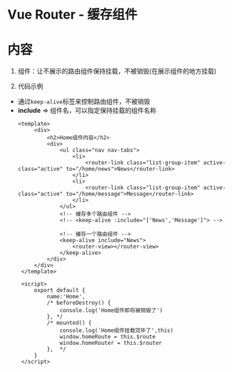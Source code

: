 # Vue Router - 缓存组件

# 内容

1. 组件：让不展示的路由组件保持挂载，不被销毁(在展示组件的地方挂载)

2. 代码示例

* 通过`keep-alive`标签来控制路由组件，不被销毁
* **include** => 组件名，可以指定保持挂载的组件名称
   ```vue
   <template>
		<div>
			<h2>Home组件内容</h2>
			<div>
				<ul class="nav nav-tabs">
					<li>
						<router-link class="list-group-item" active-class="active" to="/home/news">News</router-link>
					</li>
					<li>
						<router-link class="list-group-item" active-class="active" to="/home/message">Message</router-link>
					</li>
				</ul>
				<!-- 缓存多个路由组件 -->
				<!-- <keep-alive :include="['News','Message']"> -->
					
				<!-- 缓存一个路由组件 -->
				<keep-alive include="News">
					<router-view></router-view>
				</keep-alive>
			</div>
		</div>
	</template>

	<script>
		export default {
			name:'Home',
			/* beforeDestroy() {
				console.log('Home组件即将被销毁了')
			}, */
			/* mounted() {
				console.log('Home组件挂载完毕了',this)
				window.homeRoute = this.$route
				window.homeRouter = this.$router
			},  */
		}
	</script>
   ```